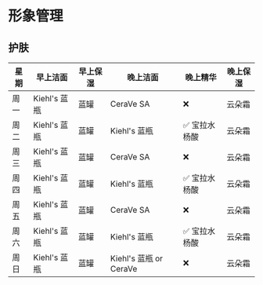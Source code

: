 # 形象管理

## 护肤


| 星期 | 早上洁面     | 早上保湿 | 晚上洁面               | 晚上精华      | 晚上保湿 |
| ---- | ------------ | -------- | ---------------------- | ------------- | -------- |
| 周一 | Kiehl's 蓝瓶 | 蓝罐     | CeraVe SA              | ❌            | 云朵霜   |
| 周二 | Kiehl's 蓝瓶 | 蓝罐     | Kiehl's 蓝瓶           | ✅ 宝拉水杨酸 | 云朵霜   |
| 周三 | Kiehl's 蓝瓶 | 蓝罐     | CeraVe SA              | ❌            | 云朵霜   |
| 周四 | Kiehl's 蓝瓶 | 蓝罐     | Kiehl's 蓝瓶           | ✅ 宝拉水杨酸 | 云朵霜   |
| 周五 | Kiehl's 蓝瓶 | 蓝罐     | CeraVe SA              | ❌            | 云朵霜   |
| 周六 | Kiehl's 蓝瓶 | 蓝罐     | Kiehl's 蓝瓶           | ✅ 宝拉水杨酸 | 云朵霜   |
| 周日 | Kiehl's 蓝瓶 | 蓝罐     | Kiehl's 蓝瓶 or CeraVe | ❌            | 云朵霜   |
